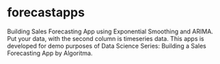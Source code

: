 # forecastapps
Building Sales Forecasting App using Exponential Smoothing and ARIMA. Put your data, with the second column is timeseries data. This apps is developed for demo purposes of Data Science Series: Building a Sales Forecasting App by Algoritma.
